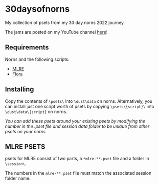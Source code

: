# 30daysofnorns

My collection of psets from my 30 day norns 2022 journey.

The jams are posted on my YouTube channel [here](https://youtube.com/playlist?list=PL3KEdS0LgHvDO0VnEkp0OWUtHXLy7Pp0B)!

## Requirements

Norns and the following scripts:
* [MLRE](https://github.com/sonocircuit/mlre)
* [Flora](https://norns.community/authors/jaseknighter/flora)

## Installing

Copy the contents of `\psets\` into `\dust\data` on norns. Alternatively, you can install just one script worth of psets by copying `\psets\{script}\` into `\dust\data\{script}` on norns.

*You can add these psets around your existing psets by modifying the number in the .pset file and session data folder to be unique from other psets on your norns.*

## MLRE PSETS

psets for MLRE consist of two parts, a `*mlre-**.pset` file and a folder in `\session\`.

The numbers in the `mlre-**.pset` file must match the associated session folder name.
